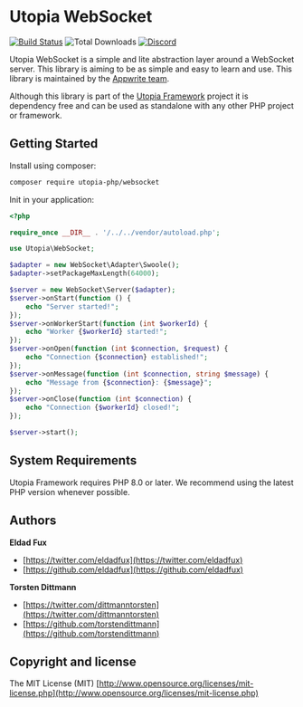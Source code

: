 # Utopia WebSocket

[![Build Status](https://travis-ci.com/utopia-php/system.svg?branch=main)](https://travis-ci.com/utopia-php/websocket)
![Total Downloads](https://img.shields.io/packagist/dt/utopia-php/websocket.svg)
[![Discord](https://img.shields.io/discord/564160730845151244?label=discord)](https://appwrite.io/discord)

Utopia WebSocket is a simple and lite abstraction layer around a WebSocket server. This library is aiming to be as simple and easy to learn and use. This library is maintained by the [Appwrite team](https://appwrite.io).

Although this library is part of the [Utopia Framework](https://github.com/utopia-php/framework) project it is dependency free and can be used as standalone with any other PHP project or framework.

## Getting Started

Install using composer:
```bash
composer require utopia-php/websocket
```

Init in your application:
```php
<?php

require_once __DIR__ . '/../../vendor/autoload.php';

use Utopia\WebSocket;

$adapter = new WebSocket\Adapter\Swoole();
$adapter->setPackageMaxLength(64000);

$server = new WebSocket\Server($adapter);
$server->onStart(function () {
    echo "Server started!";
});
$server->onWorkerStart(function (int $workerId) {
    echo "Worker {$workerId} started!";
});
$server->onOpen(function (int $connection, $request) {
    echo "Connection {$connection} established!";
});
$server->onMessage(function (int $connection, string $message) {
    echo "Message from {$connection}: {$message}";
});
$server->onClose(function (int $connection) {
    echo "Connection {$workerId} closed!";
});

$server->start();
```

## System Requirements

Utopia Framework requires PHP 8.0 or later. We recommend using the latest PHP version whenever possible.

## Authors

**Eldad Fux**

+ [https://twitter.com/eldadfux](https://twitter.com/eldadfux)
+ [https://github.com/eldadfux](https://github.com/eldadfux)

**Torsten Dittmann**

+ [https://twitter.com/dittmanntorsten](https://twitter.com/dittmanntorsten)
+ [https://github.com/torstendittmann](https://github.com/torstendittmann)

## Copyright and license

The MIT License (MIT) [http://www.opensource.org/licenses/mit-license.php](http://www.opensource.org/licenses/mit-license.php)

